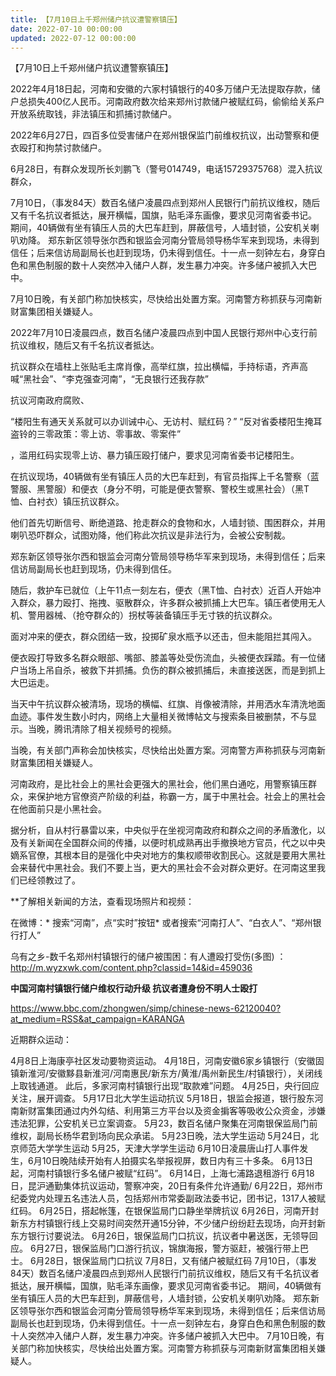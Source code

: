 ```yaml
---
title: 【7月10日上千郑州储户抗议遭警察镇压】
date: 2022-07-10 00:00:00
updated: 2022-07-12 00:00:00
---
```


【7月10日上千郑州储户抗议遭警察镇压】

2022年4月18日起，河南和安徽的六家村镇银行的40多万储户无法提取存款，储户总损失400亿人民币。河南政府数次给来郑州讨款储户被赋红码，偷偷给关系户开放系统取钱，非法镇压和抓捕讨款储户。

2022年6月27日，四百多位受害储户在郑州银保监门前维权抗议，出动警察和便衣殴打和拘禁讨款储户。

6月28日，有群众发现所长刘鹏飞（警号014749，电话15729375768）混入抗议群众，

7月10日，（事发84天）数百名储户凌晨四点到郑州人民银行门前抗议维权，随后又有千名抗议者抵达，展开横幅，国旗，贴毛泽东画像，要求见河南省委书记。
期间，40辆做有坐有镇压人员的大巴车赶到，屏蔽信号，人墙封锁，公安机关喇叭劝降。
郑东新区领导张尔西和银监会河南分管局领导杨华军来到现场，未得到信任；后来信访局副局长也赶到现场，仍未得到信任。十一点一刻钟左右，身穿白色和黑色制服的数十人突然冲入储户人群，发生暴力冲突。许多储户被抓入大巴中。

7月10日晚，有关部门称加快核实，尽快给出处置方案。河南警方称抓获与河南新财富集团相关嫌疑人。

2022年7月10日凌晨四点，数百名储户凌晨四点到中国人民银行郑州中心支行前抗议维权，随后又有千名抗议者抵达。

抗议群众在墙柱上张贴毛主席肖像，高举红旗，拉出横幅，手持标语，齐声高喊“黑社会”、“李克强查河南”，“无良银行还我存款”

抗议河南政府腐败、

“楼阳生有通天关系就可以办训诫中心、无访村、赋红码？”
“反对省委楼阳生掩耳盗铃的三零政策：零上访、零事故、零案件”

，滥用红码实现零上访、暴力镇压殴打储户，要求见河南省委书记楼阳生。

在抗议现场，40辆做有坐有镇压人员的大巴车赶到，有官员指挥上千名警察（蓝警服、黑警服）和便衣（身分不明，可能是便衣警察、警校生或黑社会）（黑T恤、白衬衣）镇压抗议群众。

他们首先切断信号、断绝道路、抢走群众的食物和水，人墙封锁、围困群众，并用喇叭恐吓群众，试图劝降，他们称此次抗议是非法行为，会被公安制裁。

郑东新区领导张尔西和银监会河南分管局领导杨华军来到现场，未得到信任；后来信访局副局长也赶到现场，仍未得到信任。

随后，救护车已就位（上午11点一刻左右，便衣（黑T恤、白衬衣）近百人开始冲入群众，暴力殴打、拖拽、驱散群众，许多群众被抓捕上大巴车。镇压者使用无人机、警用器械、（抢夺群众的）拐杖等装备镇压手无寸铁的抗议群众。

面对冲来的便衣，群众团结一致，投掷矿泉水瓶予以还击，但未能阻拦其闯入。

便衣殴打导致多名群众眼部、嘴部、膝盖等处受伤流血，头被便衣踩踏。有一位储户当场上吊自杀，被救下并抓捕。负伤的群众被抓捕后，未直接送医，而是到抓上大巴运走。

当天中午抗议群众被清场，现场的横幅、红旗、肖像被清除，并用洒水车清洗地面血迹。事件发生数小时内，网络上大量相关微博帖文与搜索条目被删禁，不与显示。当晚，腾讯清除了相关视频号的视频。

当晚，有关部门声称会加快核实，尽快给出处置方案。河南警方声称抓获与河南新财富集团相关嫌疑人。

河南政府，是比社会上的黑社会更强大的黑社会，他们黑白通吃，用警察镇压群众，来保护地方官僚资产阶级的利益，称霸一方，属于中黑社会。社会上的黑社会在他面前只是小黑社会。

据分析，自从村行暴雷以来，中央似乎在坐视河南政府和群众之间的矛盾激化，以及有关新闻在全国群众间的传播，以便时机成熟再出手撤换地方官员，代之以中央嫡系官僚，其根本目的是强化中央对地方的集权顺带收割民心。这就是要用大黑社会来替代中黑社会。我们不要上当，更大的黑社会不会对群众更好。在河南这里我们已经领教过了。

**了解相关新闻的方法，查看现场照片和视频：

在微博：* 搜索“河南”，点“实时”按钮* 或者搜索“河南打人”、“白衣人”、“郑州银行打人”

乌有之乡-数千名郑州村镇银行的储户被围困：有人遭殴打受伤(多图) ：http://m.wyzxwk.com/content.php?classid=14&id=459036

**中国河南村镇银行储户维权行动升级 抗议者遭身份不明人士殴打**

​https://www.bbc.com/zhongwen/simp/chinese-news-62120040?at_medium=RSS&at_campaign=KARANGA

近期群众运动：

4月8日上海康亭社区发动要物资运动。
4月18日，河南安徽6家乡镇银行（安徽固镇新淮河/安徽黟县新淮河/河南惠民/新东方/黄淮/禹州新民生/村镇银行），关闭线上取钱通道。
此后，多家河南村镇银行出现“取款难”问题。
4月25日，央行回应关注，展开调查。
5月17日北大学生运动抗议
5月18日，银监会报道，银行股东河南新财富集团通过内外勾结、利用第三方平台以及资金掮客等吸收公众资金，涉嫌违法犯罪，公安机关已立案调查。
5月23，数百名储户聚集在河南银保监局门前维权，副局长杨华君到场向民众承诺。
5月23日晚，法大学生运动
5月24日，北京师范大学学生运动
5月25，天津大学学生运动
6月10日凌晨唐山打人事件发生，6月10日晚陆续开始有人拍摄实名举报视屏，数日内有三十多条。
6月13日起，河南村镇银行多名储户被赋“红码”。
6月14日，上海七浦路退租游行
6月18日，昆沪通勤集体抗议运动，警察冲突，20日有条件允许通勤/
6月22日，郑州市纪委党内处理五名违法人员，包括郑州市常委副政法委书记，团书记，1317人被赋红码。
6月25日，搭起帐篷，在银保监局门口静坐举牌抗议
6月26日，河南开封新东方村镇银行线上交易时间突然开通15分钟，不少储户纷纷赶去现场，向开封新东方银行讨要说法。
6月26日，银保监局门口抗议，抗议者中暑送医，无领导回应。
6月27日，银保监局门口游行抗议，锦旗海报，警方驱赶，被强行带上巴士。
6月28日，银保监局门口抗议
7月8日，又有储户被赋红码
7月10日，（事发84天）数百名储户凌晨四点到郑州人民银行门前抗议维权，随后又有千名抗议者抵达，展开横幅，国旗，贴毛泽东画像，要求见河南省委书记。
期间，40辆做有坐有镇压人员的大巴车赶到，屏蔽信号，人墙封锁，公安机关喇叭劝降。
郑东新区领导张尔西和银监会河南分管局领导杨华军来到现场，未得到信任；后来信访局副局长也赶到现场，仍未得到信任。十一点一刻钟左右，身穿白色和黑色制服的数十人突然冲入储户人群，发生暴力冲突。许多储户被抓入大巴中。
7月10日晚，有关部门称加快核实，尽快给出处置方案。河南警方称抓获与河南新财富集团相关嫌疑人。
